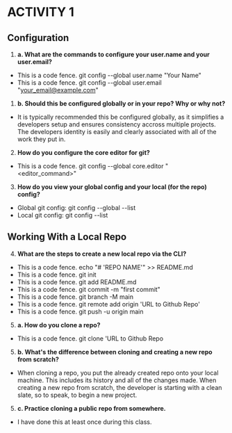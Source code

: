 # **ACTIVITY 1**
## Configuration
1. **a. What are the commands to configure your user.name and your user.email?**
* This is a code fence. git config --global user.name "Your Name"
* This is a code fence. git config --global user.email "your_email@example.com"
1. **b. Should this be configured globally or in your repo? Why or why not?**
* It is typically recommended this be configured globally, as it simplifies a developers setup and ensures consistency accross multiple projects. The developers identity is easily and clearly associated with all of the work they put in. 
2. **How do you configure the core editor for git?**
* This is a code fence. git config --global core.editor "<editor_command>"
3. **How do you view your global config and your local (for the repo) config?**
* Global git config: git config --global --list
* Local git config: git config --list

## Working With a Local Repo
4. **What are the steps to create a new local repo via the CLI?**
* This is a code fence. echo "# 'REPO NAME'" >> README.md
* This is a code fence. git init
* This is a code fence. git add README.md
* This is a code fence. git commit -m "first commit"
* This is a code fence. git branch -M main
* This is a code fence. git remote add origin 'URL to Github Repo'
* This is a code fence. git push -u origin main
5. **a. How do you clone a repo?** 
* This is a code fence. git clone 'URL to Github Repo
5. **b. What's the difference between cloning and creating a new repo from scratch?**
*  When cloning a repo, you put the already created repo onto your local machine. This includes its history and all of the changes made. When creating a new repo from scratch, the developer is starting with a clean slate, so to speak, to begin a new project.
5. **c. Practice cloning a public repo from somewhere.**
* I have done this at least once during this class.
